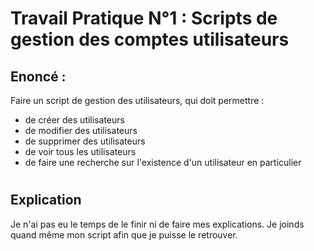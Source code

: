 # Travail Pratique N°1 : Scripts de gestion des comptes utilisateurs   
## Enoncé : 
Faire un script de gestion des utilisateurs, qui doit permettre : 

- de créer des utilisateurs
- de modifier des utilisateurs
- de supprimer des utilisateurs
- de voir tous les utilisateurs
- de faire une recherche sur l'existence d'un utilisateur en particulier   

#    
   
## Explication   

Je n'ai pas eu le temps de le finir ni de faire mes explications. Je joinds quand même mon script afin que je puisse le retrouver.